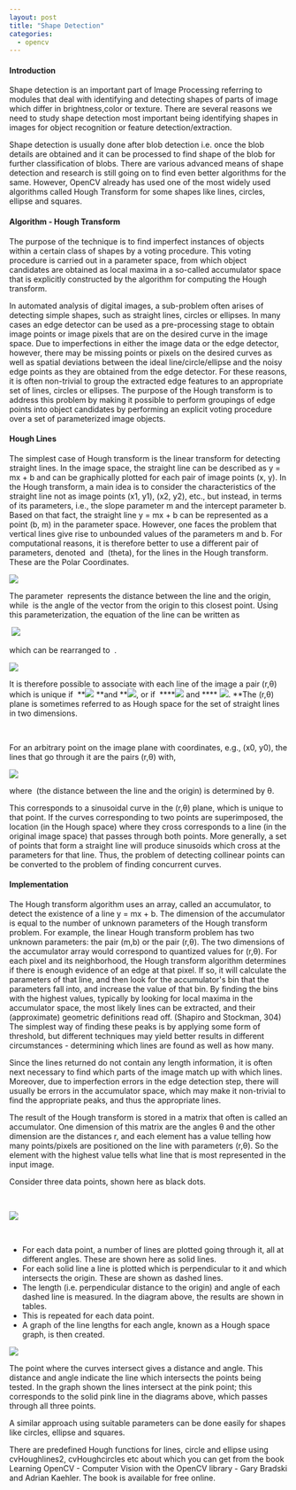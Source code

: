 ```yaml
---
layout: post
title: "Shape Detection"
categories:
  - opencv
---
```


#### Introduction

Shape detection is an important part of Image Processing referring to modules that deal with identifying and detecting shapes of parts of image which differ in brightness,color or texture. There are several reasons we need to study shape detection most important being identifying shapes in images for object recognition or feature detection/extraction.

Shape detection is usually done after blob detection i.e. once the blob details are obtained and it can be processed to find shape of the blob for further classification of blobs. There are various advanced means of shape detection and research is still going on to find even better algorithms for the same. However, OpenCV already has used one of the most widely used algorithms called Hough Transform for some shapes like lines, circles, ellipse and squares.

#### Algorithm - Hough Transform

The purpose of the technique is to find imperfect instances of objects within a certain class of shapes by a voting procedure. This voting procedure is carried out in a parameter space, from which object candidates are obtained as local maxima in a so-called accumulator space that is explicitly constructed by the algorithm for computing the Hough transform.

In automated analysis of digital images, a sub-problem often arises of detecting simple shapes, such as straight lines, circles or ellipses. In many cases an edge detector can be used as a pre-processing stage to obtain image points or image pixels that are on the desired curve in the image space. Due to imperfections in either the image data or the edge detector, however, there may be missing points or pixels on the desired curves as well as spatial deviations between the ideal line/circle/ellipse and the noisy edge points as they are obtained from the edge detector. For these reasons, it is often non-trivial to group the extracted edge features to an appropriate set of lines, circles or ellipses. The purpose of the Hough transform is to address this problem by making it possible to perform groupings of edge points into object candidates by performing an explicit voting procedure over a set of parameterized image objects.

#### Hough Lines

The simplest case of Hough transform is the linear transform for detecting straight lines. In the image space, the straight line can be described as y = mx + b and can be graphically plotted for each pair of image points (x, y). In the Hough transform, a main idea is to consider the characteristics of the straight line not as image points (x1, y1), (x2, y2), etc., but instead, in terms of its parameters, i.e., the slope parameter m and the intercept parameter b. Based on that fact, the straight line y = mx + b can be represented as a point (b, m) in the parameter space. However, one faces the problem that vertical lines give rise to unbounded values of the parameters m and b. For computational reasons, it is therefore better to use a different pair of parameters, denoted  and  (theta), for the lines in the Hough transform. These are the Polar Coordinates.

**![][1]**

The parameter  represents the distance between the line and the origin, while  is the angle of the vector from the origin to this closest point. Using this parameterization, the equation of the line can be written as  

 **![][2]**

which can be rearranged to  .

**![][3]**

  
It is therefore possible to associate with each line of the image a pair (r,θ) which is unique if  **![][4] **and **![][5], or if  ****![][6] and **** ![][7]. **The (r,θ) plane is sometimes referred to as Hough space for the set of straight lines in two dimensions.

 

For an arbitrary point on the image plane with coordinates, e.g., (x0, y0), the lines that go through it are the pairs (r,θ) with,

**![][8]**

where  (the distance between the line and the origin) is determined by θ.

  
This corresponds to a sinusoidal curve in the (r,θ) plane, which is unique to that point. If the curves corresponding to two points are superimposed, the location (in the Hough space) where they cross corresponds to a line (in the original image space) that passes through both points. More generally, a set of points that form a straight line will produce sinusoids which cross at the parameters for that line. Thus, the problem of detecting collinear points can be converted to the problem of finding concurrent curves.

#### Implementation

The Hough transform algorithm uses an array, called an accumulator, to detect the existence of a line y = mx + b. The dimension of the accumulator is equal to the number of unknown parameters of the Hough transform problem. For example, the linear Hough transform problem has two unknown parameters: the pair (m,b) or the pair (r,θ). The two dimensions of the accumulator array would correspond to quantized values for (r,θ). For each pixel and its neighborhood, the Hough transform algorithm determines if there is enough evidence of an edge at that pixel. If so, it will calculate the parameters of that line, and then look for the accumulator's bin that the parameters fall into, and increase the value of that bin. By finding the bins with the highest values, typically by looking for local maxima in the accumulator space, the most likely lines can be extracted, and their (approximate) geometric definitions read off. (Shapiro and Stockman, 304) The simplest way of finding these peaks is by applying some form of threshold, but different techniques may yield better results in different circumstances - determining which lines are found as well as how many.

Since the lines returned do not contain any length information, it is often next necessary to find which parts of the image match up with which lines. Moreover, due to imperfection errors in the edge detection step, there will usually be errors in the accumulator space, which may make it non-trivial to find the appropriate peaks, and thus the appropriate lines.

The result of the Hough transform is stored in a matrix that often is called an accumulator. One dimension of this matrix are the angles θ and the other dimension are the distances r, and each element has a value telling how many points/pixels are positioned on the line with parameters (r,θ). So the element with the highest value tells what line that is most represented in the input image.

Consider three data points, shown here as black dots.

 

**![][9]**

 

* For each data point, a number of lines are plotted going through it, all at different angles. These are shown here as solid lines.
* For each solid line a line is plotted which is perpendicular to it and which intersects the origin. These are shown as dashed lines.
* The length (i.e. perpendicular distance to the origin) and angle of each dashed line is measured. In the diagram above, the results are shown in tables.
* This is repeated for each data point.
* A graph of the line lengths for each angle, known as a Hough space graph, is then created.

**![][10]**

The point where the curves intersect gives a distance and angle. This distance and angle indicate the line which intersects the points being tested. In the graph shown the lines intersect at the pink point; this corresponds to the solid pink line in the diagrams above, which passes through all three points.

A similar approach using suitable parameters can be done easily for shapes like circles, ellipse and squares.

There are predefined Hough functions for lines, circle and ellipse using cvHoughlines2, cvHoughcircles etc about which you can get from the book Learning OpenCV - Computer Vision with the OpenCV library - Gary Bradski and Adrian Kaehler. The book is available for free online.

[1]: https://lh5.googleusercontent.com/TSEhlvAexunebXctGjaJjzVKRjYKlZjUn5FW3GKJDNUR6P1F7l6xHcrNG7Sw61QKPN52vhEmu2aJAloyRVoVIcRUw9DMypf61fVJrccq5W07H2wpTCw
[2]: https://lh3.googleusercontent.com/9-2iLYYyYKhVxKk4pIBPmrz2AT3UBbwTFzBADF0cieuPaw_LCOZcym8gj4cwxPZplom1NKiSpwRWWShdbL2Vi2s6JAPyE8ghL_Jc-x3ol1JIa-I8Uc4
[3]: https://lh5.googleusercontent.com/LlILgevml75xZIN33Tjh6p8TglCpbKGyw526NKlA_utPDW0oZ8XZtXaSnrQIZoyfEM9qUfe9lDqK_Bk73vVdE4jAk1PK0rbROpWIclZ4LiD7hC50QQE
[4]: https://lh5.googleusercontent.com/-mEPfhWboLn89d8LXjnqseIvtnJZih5wmIbcKjPswVyZpaC2dHzBF6ptTFwNnrku9bvrsf5XxYbAQP4b2_f_ASYdsa7lKQ76ybJvW7FK13O8HkFgHKY
[5]: https://lh3.googleusercontent.com/R8oZSr6lcKFxolXrOe42lLGKDhptBS5SCqh1XK4JrNyxag2OD4fPqZcFavS8uoSIuTR8I8eOmIye9e1kOaXHNwQhsvg-287j5k5N_w6JV63RzsnQZSQ
[6]: https://lh4.googleusercontent.com/xpuOuX0DMduRKYmFjxiwfejRGmJNvPK1silgNSrLiHv-v2-DUAVs39WNqf0TaPfiASjOTy_M1XPbAHrEtAfnGv56GHL7MvrcgTFJdTYkoWfNQ6mO678
[7]: https://lh5.googleusercontent.com/qZ8-S4zLKZHnGbjsQQvgdaB8f-BwxyM1-teapP2LsOBNIvoQ0FnvDnFe_UL6sLsTGH-3X_zm4w67k5CTaHQA5A2Kw_KdlP0UgnMLynxedBsURqrsywI
[8]: https://lh6.googleusercontent.com/OOff6E9zHxpIHtVaPongSzPflzF1RtrEhbyCstQ6El-Dwz8Firp3RU66wSyTI3rXRo3lhvUpJH9wgaaeAcQ9UTwSXQNfCS86gx_YBhh3v_OQ5mGfCFM
[9]: https://lh3.googleusercontent.com/8ZK5E-yiw1nAlMKrns4XfjkDeznTfI72hyR6tqt7PLRKQjsvXn2U4Gq4pl366ceGpXXeYJL3pCsE23klpJWOsFqWKvJBGkmXcGgz82MB6Gy7gMmyrKU
[10]: https://lh6.googleusercontent.com/4fmLd7B1dgiIzVR7ZozDXZCbUY-eTIGmNyiW0uAmaFAAutHDZBTc61ZAGnAl46NUd6T5QrZ3-k9ll__rnk43XJ0dyPFwYY_k0PEFa-KVHlbdCCNT3o8
